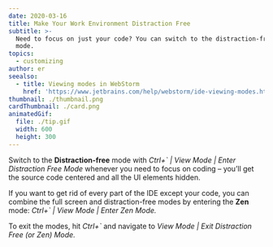 ```yaml
---
date: 2020-03-16
title: Make Your Work Environment Distraction Free
subtitle: >-
  Need to focus on just your code? You can switch to the distraction-free or zen
  mode.
topics:
  - customizing
author: er
seealso:
  - title: Viewing modes in WebStorm
    href: 'https://www.jetbrains.com/help/webstorm/ide-viewing-modes.html#'
thumbnail: ./thumbnail.png
cardThumbnail: ./card.png
animatedGif:
  file: ./tip.gif
  width: 600
  height: 300
---
```

Switch to the **Distraction-free** mode with *Ctrl+` | View Mode | Enter Distraction Free Mode* 
whenever you need to focus on coding – you’ll get the source code centered and 
all the UI elements hidden.

If you want to get rid of every part of the IDE except your code, you can combine the 
full screen and distraction-free modes by entering the **Zen** mode: *Ctrl+` | View Mode | Enter Zen Mode.*

To exit the modes, hit *Ctrl+`* and navigate to *View Mode | Exit Distraction Free (or Zen) Mode.*
